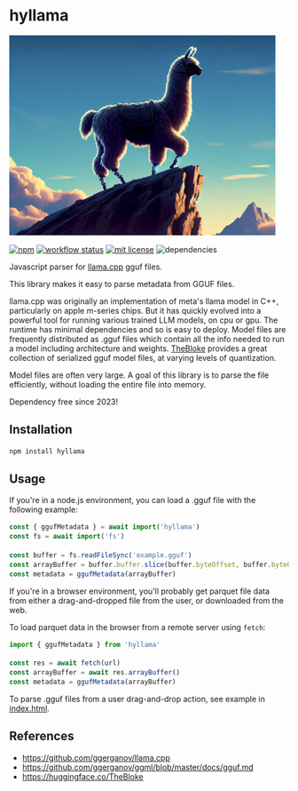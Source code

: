 # hyllama

![hyllama](hyllama.jpg)

[![npm](https://img.shields.io/npm/v/hyllama)](https://www.npmjs.com/package/hyllama)
[![workflow status](https://github.com/hyparam/hyllama/actions/workflows/ci.yml/badge.svg)](https://github.com/hyparam/hyllama/actions)
[![mit license](https://img.shields.io/badge/License-MIT-blue.svg)](https://opensource.org/licenses/MIT)
![dependencies](https://img.shields.io/badge/Dependencies-0-blueviolet)

Javascript parser for [llama.cpp](https://github.com/ggerganov/llama.cpp) gguf files.

This library makes it easy to parse metadata from GGUF files.

llama.cpp was originally an implementation of meta's llama model in C++, particularly on apple m-series chips.
But it has quickly evolved into a powerful tool for running various trained LLM models, on cpu or gpu.
The runtime has minimal dependencies and so is easy to deploy.
Model files are frequently distributed as .gguf files which contain all the info needed to run a model including architecture and weights.
[TheBloke](https://huggingface.co/TheBloke) provides a great collection of serialized gguf model files, at varying levels of quantization.

Model files are often very large.
A goal of this library is to parse the file efficiently, without loading the entire file into memory.

Dependency free since 2023!

## Installation

```bash
npm install hyllama
```

## Usage

If you're in a node.js environment, you can load a .gguf file with the following example:

```js
const { ggufMetadata } = await import('hyllama')
const fs = await import('fs')

const buffer = fs.readFileSync('example.gguf')
const arrayBuffer = buffer.buffer.slice(buffer.byteOffset, buffer.byteOffset + buffer.byteLength)
const metadata = ggufMetadata(arrayBuffer)
```

If you're in a browser environment, you'll probably get parquet file data from either a drag-and-dropped file from the user, or downloaded from the web.

To load parquet data in the browser from a remote server using `fetch`:

```js
import { ggufMetadata } from 'hyllama'

const res = await fetch(url)
const arrayBuffer = await res.arrayBuffer()
const metadata = ggufMetadata(arrayBuffer)
```

To parse .gguf files from a user drag-and-drop action, see example in [index.html](index.html).

## References

 - https://github.com/ggerganov/llama.cpp
 - https://github.com/ggerganov/ggml/blob/master/docs/gguf.md
 - https://huggingface.co/TheBloke
